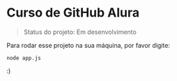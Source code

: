 <h1>Curso de GitHub Alura</h1>

> Status do projeto: Em desenvolvimento

Para rodar esse projeto na sua máquina, por favor digite:
```
node app.js
```
:)
